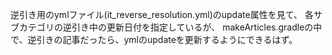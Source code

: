 逆引き用のymlファイル(it_reverse_resolution.yml)のupdate属性を見て、
各サブカテゴリの逆引き中の更新日付を指定しているが、
makeArticles.gradleの中で、逆引きの記事だったら、ymlのupdateを更新するようにできるはず。